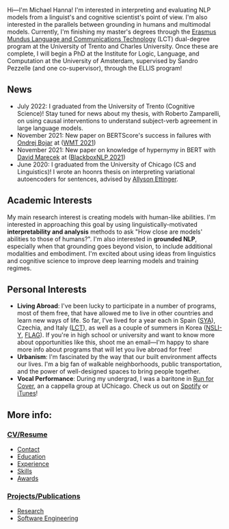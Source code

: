Hi—I'm Michael Hanna! I'm interested in interpreting and evaluating NLP models from a linguist's and cognitive scientist's point of view. I'm also interested in the parallels between grounding in humans and multimodal models. Currently, I'm finishing my master's degrees through the <a href="https://lct-master.org/">Erasmus Mundus Language and Communications Technology</a> (LCT) dual-degree program at the University of Trento and Charles University. Once these are complete, I will begin a PhD at the Institute for Logic, Language, and Computation at the University of Amsterdam, supervised by Sandro Pezzelle (and one co-supervisor), through the ELLIS program!

<!-- with <a href='http://disi.unitn.it/~bernardi/'>Prof. Raffaella Bernardi</a>. -->

## News
- July 2022: I graduated from the University of Trento (Cognitive Science)! Stay tuned for news about my thesis, with Roberto Zamparelli, on using causal interventions to understand subject-verb agreement in large language models.
- November 2021: New paper on BERTScore's success in failures with <a href='https://ufal.mff.cuni.cz/ondrej-bojar'>Ondrej Bojar</a> at (<a href='https://www.statmt.org/wmt21/pdf/2021.wmt-1.59.pdf'>WMT 2021</a>)
- November 2021: New paper on knowledge of hypernymy in BERT with <a href='https://ufal.mff.cuni.cz/david-marecek'>David Marecek</a> at (<a href='https://aclanthology.org/2021.blackboxnlp-1.20/'>BlackboxNLP 2021</a>)
- June 2020: I graduated from the University of Chicago (CS and Linguistics)! I wrote an hoonrs thesis on interpreting variational autoencoders for sentences, advised by <a href='https://aetting.github.io/'>Allyson Ettinger</a>.

## Academic Interests
My main research interest is creating models with human-like abilities. I'm interested in approaching this goal by using linguistically-motivated **interpretability and analysis** methods to ask "How close are models' abilities to those of humans?". I'm also interested in **grounded NLP**, especially when that grounding goes beyond vision, to include additional modalities and embodiment. I'm excited about using ideas from linguistics and cognitive science to improve deep learning models and training regimes.

## Personal Interests
- **Living Abroad**: I've been lucky to participate in a number of programs, most of them free, that have allowed me to live in other countries and learn new ways of life. So far, I've lived for a year each in Spain (<a href='https://www.sya.org/'>SYA</a>), Czechia, and Italy (<a href='https://lct-master.org/'>LCT</a>), as well as a couple of summers in Korea (<a href='https://www.nsliforyouth.org/'>NSLI-Y</a>, <a href='https://study-abroad.uchicago.edu/summer-grant/foreign-language-acquisition-grant-flag'>FLAG</a>). If you're in high school or university and want to know more about opportunities like this, shoot me an email—I'm happy to share more info about programs that will let you live abroad for free!
- **Urbanism**: I'm fascinated by the way that our built environment affects our lives. I'm a big fan of walkable neighborhoods, public transportation, and the power of well-designed spaces to bring people together.
- **Vocal Performance**: During my undergrad, I was a baritone in <a href='http://runforcover.uchicago.edu/'>Run for Cover</a>, an a cappella group at UChicago. Check us out on <a href="https://play.spotify.com/artist/1WN22dBwn6fM3biZufox5W">Spotify</a> or <a href="https://itunes.apple.com/us/artist/run-for-cover/id848631625">iTunes</a>!

## More info:
### <a href='https://hannamw.github.io/resume/'>CV/Resume</a>
- <a href='https://hannamw.github.io/resume/'>Contact</a>
- <a href='https://hannamw.github.io/resume/#education'>Education</a>
- <a href='https://hannamw.github.io/resume/#experience'>Experience</a>
- <a href='https://hannamw.github.io/resume/#languages'>Skills</a>
- <a href='https://hannamw.github.io/resume/#honors'>Awards</a>

### <a href='https://hannamw.github.io/projects/#'>Projects/Publications</a>
- <a href='https://hannamw.github.io/projects/#'>Research</a>
- <a href='https://hannamw.github.io/projects/#software-engineering-projects'>Software Engineering</a>
